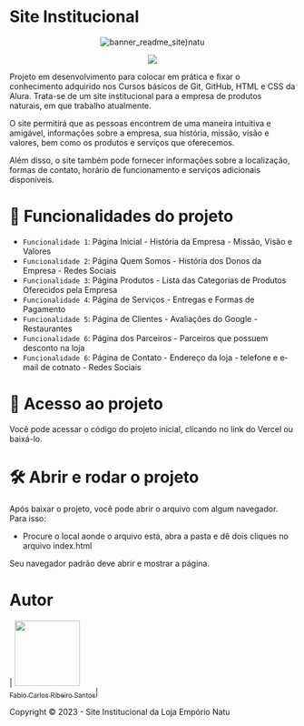 # Site Institucional

<div align="center">

![banner_readme_site)natu](https://github.com/facarlos90/site-institucional-natu/assets/126310044/4dbf61c7-ef8d-46de-92c3-7ea3cb833c4d)

</div>

<p align="center">
<img src="http://img.shields.io/static/v1?label=STATUS&message=FINALIZADO&color=GREEN&style=for-the-badge"/>
</p>

Projeto em desenvolvimento para colocar em prática e fixar o conhecimento adquirido nos Cursos básicos de Git, GitHub, HTML e CSS da Alura. 
Trata-se de um site institucional para a empresa de produtos naturais, em que trabalho atualmente.

O site permitirá que as pessoas encontrem de uma maneira intuitiva e amigável, informações sobre a empresa, sua história, missão, visão e valores, bem como os produtos e serviços que oferecemos.

Além disso, o site também pode fornecer informações sobre a localização, formas de contato, horário de funcionamento e serviços adicionais disponíveis.

# :hammer: Funcionalidades do projeto

- `Funcionalidade 1`: Página Inicial - História da Empresa - Missão, Visão e Valores
- `Funcionalidade 2`: Página Quem Somos - História dos Donos da Empresa - Redes Sociais
- `Funcionalidade 3`: Página Produtos - Lista das Categorias de Produtos Oferecidos pela Empresa
- `Funcionalidade 4`: Página de Serviços - Entregas e Formas de Pagamento
- `Funcionalidade 5`: Página de Clientes - Avaliações do Google - Restaurantes  
- `Funcionalidade 6`: Página dos Parceiros - Parceiros que possuem desconto na loja
- `Funcionalidade 6`: Página de Contato - Endereço da loja - telefone e e-mail de cotnato - Redes Sociais

# 📁 Acesso ao projeto

Você pode acessar o código do projeto inicial, clicando no link do Vercel ou baixá-lo.

# 🛠️ Abrir e rodar o projeto

Após baixar o projeto, você pode abrir o arquivo com algum navegador. Para isso:
  * Procure o local aonde o arquivo está, abra a pasta e dê dois cliques no arquivo index.html

Seu navegador padrão deve abrir e mostrar a página.

# Autor

| [<img src="https://avatars.githubusercontent.com/u/126310044?v=4" width=115><br><sub>Fabio Carlos Ribeiro Santos</sub>](https://github.com/facarlos90)|


Copyright ©️ 2023 - Site Institucional da Loja Empório Natu
